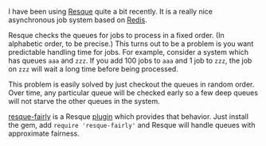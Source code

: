 I have been using [Resque][] quite a bit recently.  It is a really
nice asynchronous job system based on [Redis][].  

Resque checks the queues for jobs to process in a fixed order. (In
alphabetic order, to be precise.)  This turns out to be a problem is
you want predictable handling time for jobs.  For example, consider a
system which has queues `aaa` and `zzz`.  If you add 100 jobs to `aaa`
and 1 job to `zzz`, the job on `zzz` will wait a long time before
being processed.

This problem is easily solved by just checkout the queues in random
order.  Over time, any particular queue will be checked early so a few
deep queues will not starve the other queues in the system.

[resque-fairly][] is a Resque [plugin][resque-plugins] which provides
that behavior.  Just install the gem, add `require 'resque-fairly'`
and Resque will handle queues with approximate fairness.

[resque-fairly]: http://github.com/pezra/resque-fairly
[resque]: http://github.com/defunkt/resque
[redis]: http://code.google.com/p/redis/
[resque-plugins]: http://wiki.github.com/defunkt/resque/plugins
